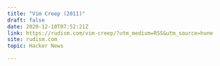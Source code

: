 ```yaml
---
title: "Vim Creep (2011)"
draft: false
date: 2020-12-10T07:52:21Z
link: https://rudism.com/vim-creep/?utm_medium=RSS&utm_source=hune
site: rudism.com
topic: Hacker News  

---
```

